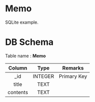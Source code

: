 # Memo

SQLite example.  

# DB Schema  

Table name : **Memo**  

|Column|Type|Remarks|
|:---:|:---:|:---:|
|_id|INTEGER|Primary Key|  
|title|TEXT||
|contents|TEXT||
